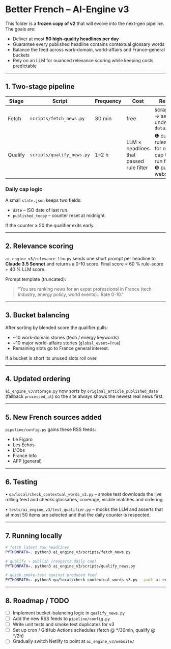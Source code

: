 # Better French – AI-Engine v3

This folder is a **frozen copy of v2** that will evolve into the next-gen pipeline.
The goals are:

* Deliver at most **50 high-quality headlines per day**
* Guarantee every published headline contains contextual glossary words
* Balance the feed across work-domain, world-affairs and France-general buckets
* Rely on an LLM for nuanced relevance scoring while keeping costs predictable

---
## 1.  Two-stage pipeline

| Stage | Script | Frequency | Cost | Responsibility |
|-------|--------|-----------|------|----------------|
| Fetch | `scripts/fetch_news.py` | 30 min |  free | scrape RSS feeds → save raw JSON under `data/raw_archive/` |
| Qualify | `scripts/qualify_news.py` | 1–2 h |  LLM × headlines that passed rule filter | ❶ curate with rules ❷ call LLM for relevance ❸ cap to 50/day ❹ run full Processor ❺ publish to website |

### Daily cap logic
A small `state.json` keeps two fields:
* `date` – ISO date of last run.
* `published_today` – counter reset at midnight.

If the counter ≥ 50 the qualifier exits early.

---
## 2.  Relevance scoring

`ai_engine_v3/relevance_llm.py` sends one short prompt per headline to **Claude 3.5 Sonnet** and returns a 0-10 score.  Final score = 60 % rule-score + 40 % LLM score.

Prompt template (truncated):
> "You are ranking news for an expat professional in France (tech industry, energy policy, world events)…Rate 0-10."

---
## 3.  Bucket balancing

After sorting by blended score the qualifier pulls:
* ~10 work-domain stories (tech / energy keywords)
* ~10 major world-affairs stories (`global_event=True`)
* Remaining slots go to France general interest.

If a bucket is short its unused slots roll over.

---
## 4.  Updated ordering

`ai_engine_v3/storage.py` now sorts by `original_article_published_date` (fallback `processed_at`) so the site always shows the newest real news first.

---
## 5.  New French sources added

`pipeline/config.py` gains these RSS feeds:
* Le Figaro
* Les Échos
* L'Obs
* France Info
* AFP (general)

---
## 6.  Testing

• `qa/local/check_contextual_words_v3.py` – smoke test downloads the live rolling feed and checks glossaries, coverage, visible matches and ordering.

• `tests/ai_engine_v3/test_qualifier.py` – mocks the LLM and asserts that at most 50 items are selected and that the daily counter is respected.

---
## 7.  Running locally

```bash
# fetch latest raw headlines
PYTHONPATH=. python3 ai_engine_v3/scripts/fetch_news.py

# qualify + publish (respects daily cap)
PYTHONPATH=. python3 ai_engine_v3/scripts/qualify_news.py

# quick smoke-test against produced feed
PYTHONPATH=. python3 qa/local/check_contextual_words_v3.py --path ai_engine_v3/website/rolling_articles.json
```

---
## 8.  Roadmap / TODO

- [ ] Implement bucket-balancing logic in `qualify_news.py`
- [ ] Add the new RSS feeds to `pipeline/config.py`
- [ ] Write unit tests and smoke test duplicates for v3
- [ ] Set up cron / GitHub Actions schedules (fetch @ */30min, qualify @ */2h)
- [ ] Gradually switch Netlify to point at `ai_engine_v3/website/` 